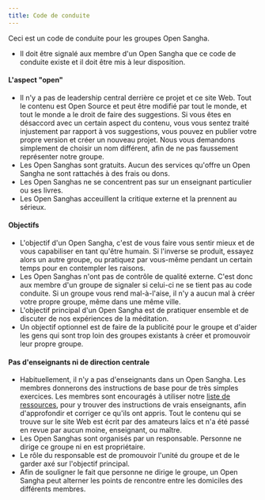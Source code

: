 ```yaml
---
title: Code de conduite
---
```

Ceci est un code de conduite pour les groupes Open Sangha.

- Il doit être signalé aux membre d'un Open Sangha que ce code de conduite existe et il doit être mis à leur disposition.

#### L'aspect "open"

- Il n'y a pas de leadership central derrière ce projet et ce site Web. Tout le contenu est Open Source et peut être modifié par tout le monde, et tout le monde a le droit de faire des suggestions. Si vous êtes en désaccord avec un certain aspect du contenu, vous vous sentez traité injustement par rapport à vos suggestions, vous pouvez en publier votre propre version et créer un nouveau projet. Nous vous demandons simplement de choisir un nom différent, afin de ne pas faussement représenter notre groupe.
- Les Open Sanghas sont gratuits. Aucun des services qu'offre un Open Sangha ne sont rattachés à des frais ou dons.
- Les Open Sanghas ne se concentrent pas sur un enseignant particulier ou ses livres.
- Les Open Sanghas acceuillent la critique externe et la prennent au sérieux.

#### Objectifs

- L'objectif d'un Open Sangha, c'est de vous faire vous sentir mieux et de vous capabiliser en tant qu'être humain. Si l'inverse se produit, essayez alors un autre groupe, ou pratiquez par vous-même pendant un certain temps pour en contempler les raisons.
- Les Open Sanghas n'ont pas de contrôle de qualité externe. C'est donc aux membre d'un groupe de signaler si celui-ci ne se tient pas au code conduite. Si un groupe vous rend mal-à-l'aise, il n'y a aucun mal à créer votre propre groupe, même dans une même ville.
- L'objectif principal d'un Open Sangha est de pratiquer ensemble et de discuter de nos expériences de la méditation.
- Un objectif optionnel est de faire de la publicité pour le groupe et d'aider les gens qui sont trop loin des groupes existants à créer et promouvoir leur propre groupe.

#### Pas d'enseignants ni de direction centrale

- Habituellement, il n'y a pas d'enseignants dans un Open Sangha. Les membres donnerons des instructions de base pour de très simples exercices. Les membres sont encouragés à utiliser notre [ liste de ressources](https://github.com/buddha-dharma/buddhism), pour y trouver des instructions de vrais enseignants, afin d'approfondir et corriger ce qu'ils ont appris. Tout le contenu qui se trouve sur le site Web est écrit par des amateurs laïcs et n'a été passé en revue par aucun moine, enseignant, ou maître.
- Les Open Sanghas sont organisés par un responsable. Personne ne dirige ce groupe ni en est propriétaire.
- Le rôle du responsable est de promouvoir l'unité du groupe et de le garder axé sur l'objectif principal.
- Afin de souligner le fait que personne ne dirige le groupe, un Open Sangha peut alterner les points de rencontre entre les domiciles des différents membres.
